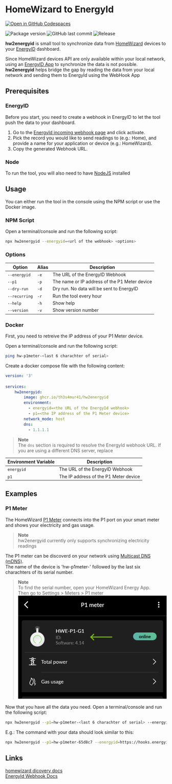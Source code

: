 # HomeWizard to EnergyId

[![Open in GitHub Codespaces](https://github.com/codespaces/badge.svg)](https://github.com/codespaces/new?machine=basicLinux32gb&repo=612398925&ref=main)

![Package version](https://img.shields.io/github/package-json/v/Th3S4mur41/hw2energyid)
![GitHub last commit](https://img.shields.io/github/last-commit/Th3S4mur41/hw2energyid)
![Release](https://github.com/Th3S4mur41/hw2energyid/actions/workflows/on_push.yml/badge.svg?branch=main)

**hw2energyid** is small tool to synchronize data from [HomeWizard](https://www.homewizard.com/) devices to your [EnergyID](https://app.energyid.eu/) dashboard.

Since HomeWizard devices API are only available within your local network, using an [EnergyID App](https://app.energyid.eu/integrations) to synchronize the data is not possible.  
**hw2energyid** helps bridge the gap by reading the data from your local network and sending them to EnergyId using the WebHook App

## Prerequisites

### EnergyID
Before you start, you need to create a webhook in EnergyID to let the tool push the data to your dashboard.

1. Go to the [EnergyId incoming webhook page](https://app.energyid.eu/integrations/WebhookIn) and click activate.
2. Pick the record you would like to send readings to (e.g.: Home), and provide a name for your application or device (e.g.: HomeWizard).
3. Copy the generated Webhook URL.

### Node

To run the tool, you will also need to have [NodeJS](https://nodejs.org/en/download) installed

## Usage

You can either run the tool in the console using the NPM script or use the Docker image.

### NPM Script

Open a terminal/console and run the following script:

```sh
npx hw2energyid --energyid=<url of the webhook> <options>
```

### Options

| Option | Alias | Description |
| --- | --- | --- |
| `--energyid`| `-e`  | The URL of the EnergyID Webhook |
| `--p1` | `-p` | The name or IP address of the P1 Meter device |
| `--dry-run` | `-d` | Dry run. No data will be sent to EnergyID |
| `--recurring` | `-r` | Run the tool every hour |
| `--help` | `-h` | Show help |
| `--version` | `-v` | Show version number |

### Docker

First, you need to retreive the IP address of your P1 Meter device.  

Open a terminal/console and run the following script:

```sh
ping hw-p1meter-<last 6 charachter of serial>
```

Create a docker compose file with the following content:

```yaml
version: '3'

services:
    hw2energyid:
        image: ghcr.io/th3s4mur41/hw2energyid
        environment:
          - energyid=<the URL of the EnergyId webhook>
          - p1=<the IP address of the P1 Meter device>
        network_mode: host
        dns: 
          - 1.1.1.1
```

> **Note**  
> The `dns` section is required to resolve the EnergyId webhook URL.
> If you are using a different DNS server, replace 

| Environment Variable | Description |
| --- | --- |
| `energyid` | The URL of the EnergyID Webhook |
| `p1` | The IP address of the P1 Meter device |

## Examples
### P1 Meter

The HomeWizard [P1 Meter](https://www.homewizard.com/p1-meter/) connects into the P1 port on your smart meter and shows your electricity and gas usage.

> **Note**  
> hw2energyid currently only supports synchronizing electricity readings

The P1 meter can be discoverd on your network using [Multicast DNS (mDNS)](https://www.ionos.com/digitalguide/server/know-how/multicast-dns/).  
The name of the device is 'hw-p1meter-' followed by the last six charachters of its serial number.

> **Note**  
> To find the serial number, open your HomeWizard Energy App.  
> Then go to Settings > Meters > P1 meter
> ![P1 Serial Number](./docs/p1_sn.png)

Now that you have all the data you need. Open a terminal/console and run the following script:

```sh
npx hw2energyid --p1=hw-p1meter-<last 6 charachter of serial> --energyid=<url of the webhook>
```

E.g.: The command with your data should look similar to this:
```sh
npx hw2energyid --p1=hw-p1meter-65d8c7 --energyid=https://hooks.energyid.eu/services/WebhookIn/46535693-fe25-48ba-96fa-ea827e987318/OS753GD97A11
```

## Links

[homewizard dicovery docs](https://homewizard-energy-api.readthedocs.io/discovery.html)  
[EnergyId Webhook Docs](https://api.energyid.eu/docs.html#webhook)

